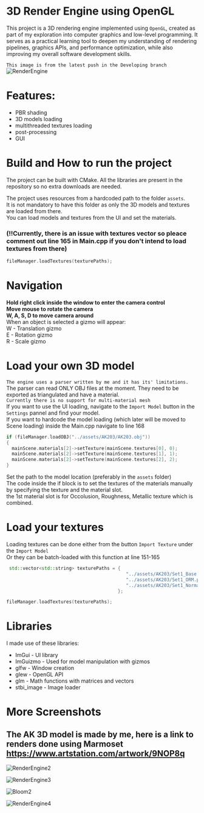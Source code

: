 # 3D Render Engine using OpenGL
This project is a 3D rendering engine implemented using `OpenGL`, created as part of my exploration into computer graphics and low-level programming. It serves as a practical learning tool to deepen my understanding of rendering pipelines, graphics APIs, and performance optimization, while also improving my overall software development skills.

`This image is from the latest push in the Developing branch`
![RenderEngine](https://github.com/user-attachments/assets/6eef5678-496a-42fd-9ca7-5d1011d6a4eb)

# Features:
- PBR shading
- 3D models loading
- multithreaded textures loading
- post-processing
- GUI

# Build and How to run the project
The project can be built with CMake. All the libraries are present in the repository so no extra downloads are needed.

The project uses resources from a hardcoded path to the folder `assets`. <br />
It is not mandatory to have this folder as only the 3D models and textures are loaded from there. <br />
You can load models and textures from the UI and set the materials. <br />
### (!!Currently, there is an issue with textures vector so pleace comment out line 165 in Main.cpp if you don't intend to load textures from there)
```cpp
fileManager.loadTextures(texturePaths);
```

# Navigation

**Hold right click inside the window to enter the camera control <br />
Move mouse to rotate the camera <br />
W, A, S, D to move camera around**<br />
When an object is selected a gizmo will appear: <br />
W - Translation gizmo <br />
E - Rotation gizmo <br />
R - Scale gizmo <br />

# Load your own 3D model
`The engine uses a parser written by me and it has its' limitations.` <br />
The parser can read ONLY OBJ files at the moment. They need to be exported as triangulated and have a material. <br />
`Currently there is no support for multi-material mesh` <br />
If you want to use the UI loading, navigate to the `Import Model` button in the `Settings` pannel and find your model. <br />
If you want to hardcode the model loading (which later will be moved to Scene loading) inside the Main.cpp navigate to line 168 <br />
```cpp
if (fileManager.loadOBJ("../assets/AK203/AK203.obj"))
{
  mainScene.materials[2]->setTexture(mainScene.textures[0], 0);
  mainScene.materials[2]->setTexture(mainScene.textures[1], 1);
  mainScene.materials[2]->setTexture(mainScene.textures[2], 2);
}
```
Set the path to the model location (preferably in the `assets` folder) <br />
The code inside the if block is to set the textures of the materials manually by specifying the texture and the material slot. <br />
the 1st material slot is for Occolusion, Roughness, Metallic texture which is combined.

# Load your textures

Loading textures can be done either from the button `Import Texture` under the `Import Model` <br />
Or they can be batch-loaded with this function at line 151-165
```cpp
 std::vector<std::string> texturePaths = { 
                                            "../assets/AK203/Set1_Base.png",
                                            "../assets/AK203/Set1_ORM.png",
                                            "../assets/AK203/Set1_Normal.png",
                                         };

fileManager.loadTextures(texturePaths);
```

# Libraries
I made use of these libraries:
- ImGui - UI library
- ImGuizmo - Used for model manipulation with gizmos
- glfw - Window creation
- glew - OpenGL API
- glm - Math functions with matrices and vectors
- stbi_image - Image loader

# More Screenshots

## The AK 3D model is made by me, here is a link to renders done using Marmoset https://www.artstation.com/artwork/9NOP8q
![RenderEngine2](https://github.com/user-attachments/assets/c78f693a-14a7-4509-8e63-6a446a2dbac6)

![RenderEngine3](https://github.com/user-attachments/assets/692df58e-1ad8-4b80-a145-1503feaf9c13)

![Bloom2](https://github.com/user-attachments/assets/58929429-59f5-454f-9eb0-49c80a655c56)

![RenderEngine4](https://github.com/user-attachments/assets/7fe92eab-8b4a-4869-bc61-7912920bf808)
